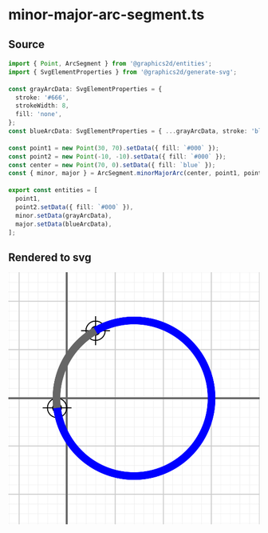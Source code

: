 
# minor-major-arc-segment.ts

## Source

```ts
import { Point, ArcSegment } from '@graphics2d/entities';
import { SvgElementProperties } from '@graphics2d/generate-svg';

const grayArcData: SvgElementProperties = {
  stroke: '#666',
  strokeWidth: 8,
  fill: 'none',
};
const blueArcData: SvgElementProperties = { ...grayArcData, stroke: 'blue' };

const point1 = new Point(30, 70).setData({ fill: `#000` });
const point2 = new Point(-10, -10).setData({ fill: `#000` });
const center = new Point(70, 0).setData({ fill: `blue` });
const { minor, major } = ArcSegment.minorMajorArc(center, point1, point2)!;

export const entities = [
  point1,
  point2.setData({ fill: `#000` }),
  minor.setData(grayArcData),
  major.setData(blueArcData),
];

```


## Rendered to svg

![minor-major-arc-segment.ts](./minor-major-arc-segment.svg)

